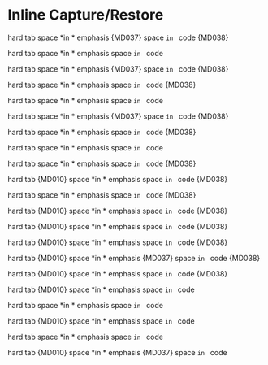 # Inline Capture/Restore

hard	tab
space *in * emphasis {MD037}
space `in ` code {MD038}

<!-- markdownlint-disable -->
hard	tab
space *in * emphasis
space `in ` code
<!-- markdownlint-restore -->

hard	tab
space *in * emphasis {MD037}
space `in ` code {MD038}

<!-- markdownlint-disable no-space-in-emphasis -->

hard	tab
space *in * emphasis
space `in ` code {MD038}

<!-- markdownlint-disable -->
hard	tab
space *in * emphasis
space `in ` code
<!-- markdownlint-restore -->

hard	tab
space *in * emphasis {MD037}
space `in ` code {MD038}

<!-- markdownlint-disable no-space-in-emphasis -->

hard	tab
space *in * emphasis
space `in ` code {MD038}

<!-- markdownlint-capture -->
<!-- markdownlint-disable -->
hard	tab
space *in * emphasis
space `in ` code
<!-- markdownlint-restore -->

hard	tab
space *in * emphasis
space `in ` code {MD038}

<!-- markdownlint-enable no-hard-tabs -->

hard	tab {MD010}
space *in * emphasis
space `in ` code {MD038}

<!-- markdownlint-restore -->

hard	tab
space *in * emphasis
space `in ` code {MD038}

<!-- markdownlint-enable no-hard-tabs -->

hard	tab {MD010}
space *in * emphasis
space `in ` code {MD038}

<!-- markdownlint-capture -->

hard	tab {MD010}
space *in * emphasis
space `in ` code {MD038}

<!-- markdownlint-restore -->

hard	tab {MD010}
space *in * emphasis
space `in ` code {MD038}

<!-- markdownlint-enable -->

hard	tab {MD010}
space *in * emphasis {MD037}
space `in ` code {MD038}

<!-- markdownlint-restore -->

hard	tab {MD010}
space *in * emphasis
space `in ` code {MD038}

<!-- markdownlint-disable no-space-in-code -->

hard	tab {MD010}
space *in * emphasis
space `in ` code

<!-- markdownlint-capture --><!-- markdownlint-disable -->
hard	tab
space *in * emphasis
space `in ` code
<!-- markdownlint-restore -->

hard	tab {MD010}
space *in * emphasis
space `in ` code

<!-- markdownlint-disable no-hard-tabs -->

hard	tab
space *in * emphasis
space `in ` code

<!-- markdownlint-restore --> <!-- markdownlint-enable no-space-in-emphasis -->

hard	tab {MD010}
space *in * emphasis {MD037}
space `in ` code
